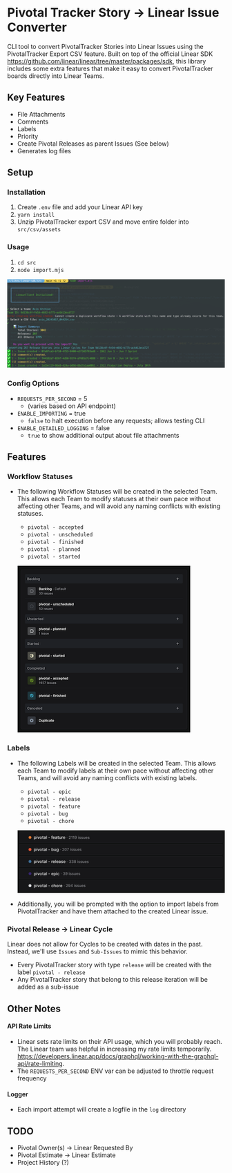 # Pivotal Tracker Story -> Linear Issue Converter
CLI tool to convert PivotalTracker Stories into Linear Issues using the PivotalTracker Export CSV feature. Built on top of the official Linear SDK https://github.com/linear/linear/tree/master/packages/sdk, this library includes some extra features that make it easy to convert PivotalTracker boards directly into Linear Teams.

## Key Features
- File Attachments
- Comments
- Labels
- Priority
- Create Pivotal Releases as parent Issues (See below)
- Generates log files

## Setup
### Installation
1. Create `.env` file and add your Linear API key
2. `yarn install`
3. Unzip PivotalTracker export CSV and move entire folder into `src/csv/assets`

### Usage
1. `cd src`
2. `node import.mjs`

![alt text](image-1.png)

### Config Options
- `REQUESTS_PER_SECOND` = 5
  - (varies based on API endpoint)
- `ENABLE_IMPORTING` = true
  - `false` to halt execution before any requests; allows testing CLI
- `ENABLE_DETAILED_LOGGING` = false
  - `true` to show additional output about file attachments


## Features
### Workflow Statuses
- The following Workflow Statuses will be created in the selected Team. This allows each Team to modify statuses at their own pace without affecting other Teams, and will avoid any naming conflicts with existing statuses.
  - `pivotal - accepted`
  - `pivotal - unscheduled`
  - `pivotal - finished`
  - `pivotal - planned`
  - `pivotal - started`

  ![alt text](image-2.png)

### Labels
- The following Labels will be created in the selected Team. This allows each Team to modify labels at their own pace without affecting other Teams, and will avoid any naming conflicts with existing labels.
  - `pivotal - epic`
  - `pivotal - release`
  - `pivotal - feature`
  - `pivotal - bug`
  - `pivotal - chore`

  ![alt text](image.png)

- Additionally, you will be prompted with the option to import labels from PivotalTracker and have them attached to the created Linear issue.


### Pivotal Release -> Linear Cycle
Linear does not allow for Cycles to be created with dates in the past. Instead, we'll use `Issues` and `Sub-Issues` to mimic this behavior.
  - Every PivotalTracker story with type `release` will be created with the label `pivotal - release`
  - Any PivotalTracker story that belong to this release iteration will be added as a sub-issue


## Other Notes
#### API Rate Limits
- Linear sets rate limits on their API usage, which you will probably reach. The Linear team was helpful in increasing my rate limits temporarily. https://developers.linear.app/docs/graphql/working-with-the-graphql-api/rate-limiting.
- The `REQUESTS_PER_SECOND` ENV var can be adjusted to throttle request frequency

#### Logger
- Each import attempt will create a logfile in the `log` directory


## TODO
- Pivotal Owner(s) -> Linear Requested By
- Pivotal Estimate -> Linear Estimate
- Project History (?)